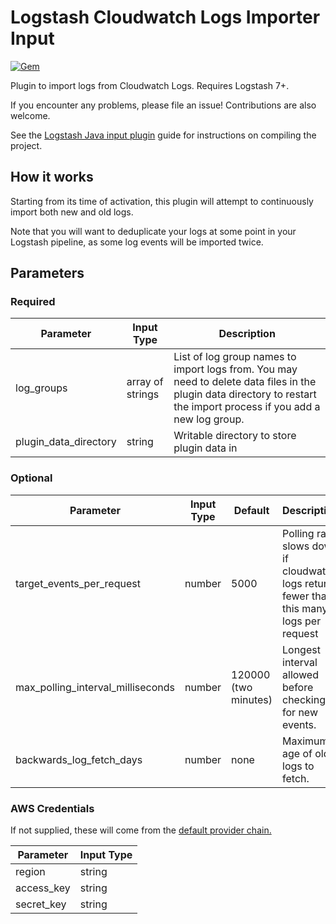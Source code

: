 # Logstash Cloudwatch Logs Importer Input

[![Gem][ico-version]][link-rubygems]


Plugin to import logs from Cloudwatch Logs. Requires Logstash 7+.

If you encounter any problems, please file an issue! Contributions are also welcome.

See the [Logstash Java input plugin](https://www.elastic.co/guide/en/logstash/current/java-input-plugin.html) guide for instructions on compiling the project.

## How it works
Starting from its time of activation, this plugin will attempt to continuously import 
both new and old logs.

Note that you will want to deduplicate your logs at some point in your Logstash pipeline, as some log events will be imported twice.


## Parameters

### Required

| Parameter | Input Type | Description |
|-----------|------------|---------|
| log_groups | array of strings | List of log group names to import logs from. You may need to delete data files in the plugin data directory to restart the import process if you add a new log group. |
| plugin_data_directory | string | Writable directory to store plugin data in |
 

### Optional

| Parameter | Input Type | Default | Description |
|-----------|------------|---------|---------| 
| target_events_per_request | number | 5000 | Polling rate slows down if cloudwatch logs returns fewer than this many logs per request |
| max_polling_interval_milliseconds | number | 120000 (two minutes) | Longest interval allowed before checking for new events. |
| backwards_log_fetch_days | number | none | Maximum age of old logs to fetch. |

### AWS Credentials
If not supplied, these will come from the [default provider chain.](
https://docs.aws.amazon.com/sdk-for-java/v1/developer-guide/credentials.html#credentials-default)

| Parameter | Input Type |
|-----------|------------|
| region | string |
| access_key | string |
| secret_key | string |

[ico-version]: https://img.shields.io/gem/v/logstash-input-cloudwatch_logs_importer.svg?style=flat-square
[link-rubygems]: https://rubygems.org/gems/logstash-input-cloudwatch_logs_importer